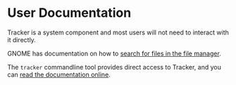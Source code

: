# User Documentation

Tracker is a system component and most users will not need to interact with
it directly.

GNOME has documentation on how to
[search for files in the file manager](https://help.gnome.org/users/gnome-help/unstable/files-search.html.en).

The `tracker` commandline tool provides direct access to Tracker, and you
can [read the documentation online](docs/commandline/).

